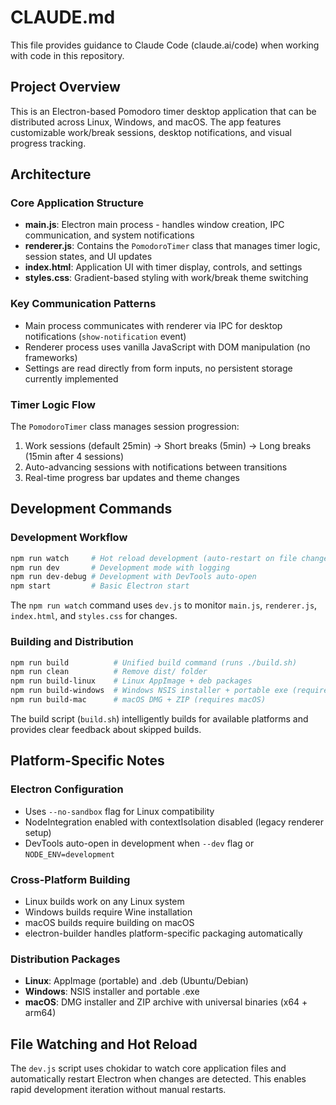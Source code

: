 # CLAUDE.md

This file provides guidance to Claude Code (claude.ai/code) when working with code in this repository.

## Project Overview

This is an Electron-based Pomodoro timer desktop application that can be distributed across Linux, Windows, and macOS. The app features customizable work/break sessions, desktop notifications, and visual progress tracking.

## Architecture

### Core Application Structure
- **main.js**: Electron main process - handles window creation, IPC communication, and system notifications
- **renderer.js**: Contains the `PomodoroTimer` class that manages timer logic, session states, and UI updates
- **index.html**: Application UI with timer display, controls, and settings
- **styles.css**: Gradient-based styling with work/break theme switching

### Key Communication Patterns
- Main process communicates with renderer via IPC for desktop notifications (`show-notification` event)
- Renderer process uses vanilla JavaScript with DOM manipulation (no frameworks)
- Settings are read directly from form inputs, no persistent storage currently implemented

### Timer Logic Flow
The `PomodoroTimer` class manages session progression:
1. Work sessions (default 25min) → Short breaks (5min) → Long breaks (15min after 4 sessions)
2. Auto-advancing sessions with notifications between transitions
3. Real-time progress bar updates and theme changes

## Development Commands

### Development Workflow
```bash
npm run watch     # Hot reload development (auto-restart on file changes)
npm run dev       # Development mode with logging
npm run dev-debug # Development with DevTools auto-open
npm start         # Basic Electron start
```

The `npm run watch` command uses `dev.js` to monitor `main.js`, `renderer.js`, `index.html`, and `styles.css` for changes.

### Building and Distribution
```bash
npm run build          # Unified build command (runs ./build.sh)
npm run clean          # Remove dist/ folder
npm run build-linux    # Linux AppImage + deb packages
npm run build-windows  # Windows NSIS installer + portable exe (requires Wine)
npm run build-mac      # macOS DMG + ZIP (requires macOS)
```

The build script (`build.sh`) intelligently builds for available platforms and provides clear feedback about skipped builds.

## Platform-Specific Notes

### Electron Configuration
- Uses `--no-sandbox` flag for Linux compatibility
- NodeIntegration enabled with contextIsolation disabled (legacy renderer setup)
- DevTools auto-open in development when `--dev` flag or `NODE_ENV=development`

### Cross-Platform Building
- Linux builds work on any Linux system
- Windows builds require Wine installation
- macOS builds require building on macOS
- electron-builder handles platform-specific packaging automatically

### Distribution Packages
- **Linux**: AppImage (portable) and .deb (Ubuntu/Debian)
- **Windows**: NSIS installer and portable .exe
- **macOS**: DMG installer and ZIP archive with universal binaries (x64 + arm64)

## File Watching and Hot Reload

The `dev.js` script uses chokidar to watch core application files and automatically restart Electron when changes are detected. This enables rapid development iteration without manual restarts.